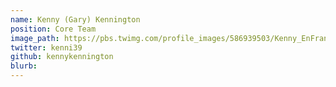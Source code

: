 ```yaml
---
name: Kenny (Gary) Kennington
position: Core Team
image_path: https://pbs.twimg.com/profile_images/586939503/Kenny_EnFrance.jpg
twitter: kenni39
github: kennykennington
blurb:
---
```

